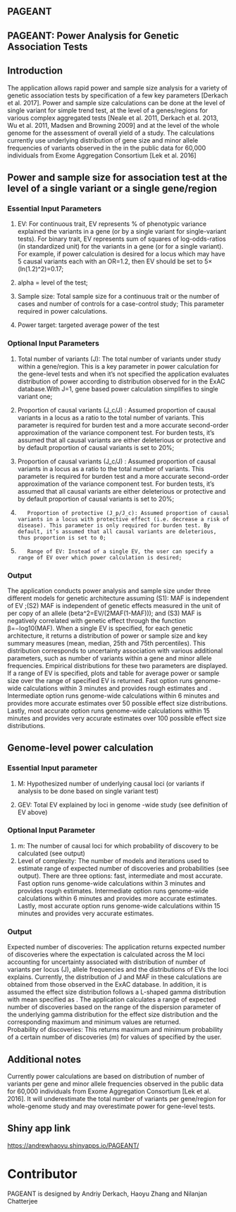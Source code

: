 ## PAGEANT

## PAGEANT: Power Analysis for Genetic Association Tests

## Introduction

The application allows rapid power and sample size analysis for a variety of genetic association tests by specification of a few key parameters [Derkach et al. 2017]. Power and sample size calculations can be done at the level of single variant for simple trend test, at the level of a genes/regions for various complex aggregated tests [Neale et al. 2011, Derkach et al. 2013, Wu et al. 2011, Madsen and Browning 2009] and at the level of the whole genome for the assessment of overall yield of a study. The calculations currently use underlying distribution of gene size and minor allele frequencies of variants observed in the in the public data for 60,000 individuals from Exome Aggregation Consortium [Lek et al. 2016]

## Power and sample size for association test at the level of a single variant or a single gene/region

### Essential Input Parameters


1)	EV: For continuous trait, EV represents % of phenotypic variance explained the variants in a gene (or by a single variant for single-variant tests). For binary trait, EV represents sum of squares of log-odds-ratios (in standardized unit) for the variants in a gene (or for a single variant). For example, if power calculation is desired for a locus which may have 5 causal variants each with an OR=1.2, then EV should be set to 5× (ln(1.2)^2)=0.17;

2) alpha = level of the test;

3) Sample size: Total sample size for a continuous trait or the number of cases and number of controls for a case-control study; This parameter required in power calculations.

4) Power target: targeted average power of the test


### Optional Input Parameters

1)	Total number of variants (J): The total number of variants under study within a gene/region. This is a key parameter in power calculation for the gene-level tests and when it’s not specified the application evaluates distribution of power according to distribution observed for in the ExAC database.With J=1, gene based power calculation simplifies to  single variant one;

2)	Proportion of causal variants (J_c/J) : Assumed proportion of causal variants in a locus as a ratio to the total number of variants. This parameter is required for burden test and a more accurate second-order approximation of the variance component test. For burden tests, it’s assumed that all causal variants are either deleterious or protective and by default proportion of causal variants is set to 20%;

2)	Proportion of causal variants (J_c/J) : Assumed proportion of causal variants in a locus as a ratio to the total number of variants. This parameter is required for burden test and a more accurate second-order approximation of the variance component test. For burden tests, it’s assumed that all causal variants are either deleterious or protective and by default proportion of causal variants is set to 20%;

3)        Proportion of protective (J_p/J_c): Assumed proportion of causal variants in a locus with protective effect (i.e. decrease a risk of disease). This parameter is only required for burden test. By default, it’s assumed that all causal variants are deleterious, thus proportion is set to 0;

4)        Range of EV: Instead of a single EV, the user can specify a range of EV over which power calculation is desired;

### Output

The application conducts power analysis and sample size under three different models for genetic architecture assuming (S1): MAF is independent of EV ;(S2) MAF is independent of genetic effects measured in the unit of per copy of an allele (beta^2=EV/(2MAF(1-MAF))); and (S3) MAF is negatively correlated with genetic effect through the function β=−log10(MAF). When a single EV is specified, for each genetic architecture, it returns a distribution of power or sample size and key summary measures (mean, median, 25th and 75th percentiles). This distribution corresponds to uncertainty association with various additional parameters, such as number of variants within a gene and minor allele frequencies. Empirical distributions for these two parameters are displayed. If a range of EV is specified, plots and table for average power or sample size over the range of specified EV is returned. Fast option runs genome-wide calculations within 3 minutes and provides rough estimates and . Intermediate option runs genome-wide calculations within 6 minutes and provides more accurate estimates over 50 possible effect size distributions. Lastly, most accurate option runs genome-wide calculations within 15 minutes and provides very accurate estimates over 100 possible effect size distributions.

## Genome-level power calculation

### Essential Input parameter

1) M: Hypothesized number of underlying causal loci (or variants if analysis to be done based on single variant test)

2) GEV: Total EV explained by  loci in genome -wide study (see definition of EV above)

### Optional Input Parameter

1) m: The number of causal loci for which probability of discovery to be calculated (see output)
2) Level of complexity: The number of models and iterations used to estimate range of expected number of discoveries and probabilities (see output). There are three options: fast, intermediate and most accurate. Fast option runs genome-wide calculations within 3 minutes and provides rough estimates. Intermediate option runs genome-wide calculations within 6 minutes and provides more accurate estimates. Lastly, most accurate option runs genome-wide calculations within 15 minutes and provides very accurate estimates.



### Output

Expected number of discoveries: The application returns expected number of discoveries where the expectation is calculated across the M loci accounting for uncertainty associated with distribution of number of variants per locus (J), allele frequencies and the distributions of EVs the loci explains. Currently, the distribution of J and MAF in these calculations are obtained from those observed in the ExAC database. In addition, it is assumed the effect size distribution follows a L-shaped gamma distribution with mean specified as .  The application calculates a range of expected number of discoveries based on the range of the dispersion parameter of the underlying gamma distribution for the effect size distribution and the corresponding maximum and minimum values are returned.  
Probability of discoveries: This returns maximum and minimum probability of a certain number of discoveries (m) for values of specified by the user. 
           
 ## Additional notes
 
 Currently power calculations are based on distribution of number of variants per gene and minor allele frequencies observed in the public data for 60,000 individuals from Exome Aggregation Consortium [Lek et al. 2016]. It will underestimate the total number of variants per gene/region for whole-genome study and may overestimate power for gene-level tests. 
 
## Shiny app link
 
https://andrewhaoyu.shinyapps.io/PAGEANT/

Contributor
===========
PAGEANT is designed by Andriy Derkach, Haoyu Zhang and Nilanjan Chatterjee

